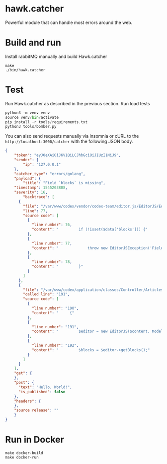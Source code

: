# hawk.catcher
Powerful module that can handle most errors around the web.

# Build and run

Install rabbitMQ manually and build Hawk.catcher
```
make
./bin/hawk.catcher
```

# Test

Run Hawk.catcher as described in the previous section.
Run load tests
```python
python3 -m venv venv
source venv/bin/activate
pip install -r tools/requirements.txt
python3 tools/bomber.py
```

You can also send requests manually via insomnia or cURL to the `http://localhost:3000/catcher` with the following JSON body.

```json
{
	"token": "eyJ0eXAiOiJKV1QiLCJhbGciOiJIUzI1NiJ9",
	"sender": {
		"ip": "127.0.0.1"
	},
	"catcher_type": "errors/golang",
	"payload": {
		"title": "Field `blocks` is missing",
    "timestamp": 1545203808,
    "severity": 16,
		"backtrace": [
      {
        "file": "/var/www/codex/vendor/codex-team/editor.js/EditorJS/EditorJS.php",
        "line": 77,
        "source code": [
          {
            "line number": 76,
            "content": "         if (!isset($data['blocks'])) {"
          },
          {
            "line number": 77,
            "content": "             throw new EditorJSException('Field `blocks` is missing');"
          },
          {
            "line number": 78,
            "content": "         }"
          }
        ]
      },
      {
        "file": "/var/www/codex/application/classes/Controller/Articles/Index.php",
        "called line": "191",
        "source code": [
          {
            "line number": "190",
            "content": "     {"
          },
          {
            "line number": "191",
            "content": "         $editor = new EditorJS($content, Model_Article::getEditorConfig());"
          },
          {
            "line number": "192",
            "content": "         $blocks = $editor->getBlocks();"
          }
        ]
      }
    ],
    "get": {
    },
    "post": {
      "text": "Hello, World!",
      "is_published": false
    },
    "headers": {
    },
    "source release": ""
	}
}
```

# Run in Docker

```
make docker-build
make docker-run
```